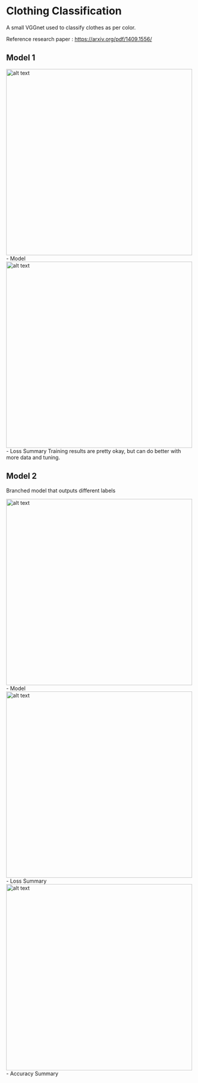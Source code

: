 # Clothing Classification

A small VGGnet used to classify clothes as per color.

Reference research paper : https://arxiv.org/pdf/1409.1556/

Model 1
------------------------
<img src="model1.png" alt="alt text" width="500" >
- Model

<img src="training.png" alt="alt text" width="500" >
- Loss Summary
Training results are pretty okay, but can do better with more data and tuning.

Model 2
--------------------------
Branched model that outputs different labels

<img src="model2.png" alt="alt text" width="500" >
- Model

<img src="multi_losses.png" alt="alt text" width="500" >
- Loss Summary

<img src="multi_acc.png" alt="alt text" width="500" >
- Accuracy Summary
